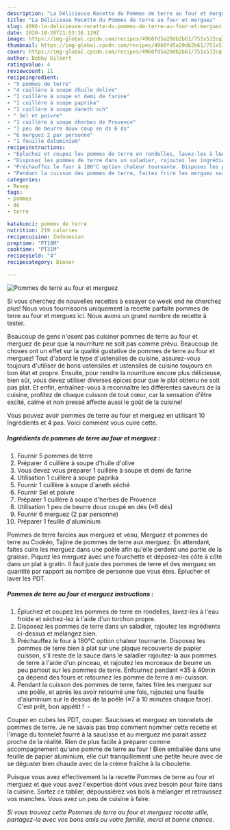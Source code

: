 ```yaml
---
description: "La Délicieuse Recette du Pommes de terre au four et merguez"
title: "La Délicieuse Recette du Pommes de terre au four et merguez"
slug: 4096-la-delicieuse-recette-du-pommes-de-terre-au-four-et-merguez
date: 2020-10-26T21:53:36.129Z
image: https://img-global.cpcdn.com/recipes/4960fd5a20db2b61/751x532cq70/pommes-de-terre-au-four-et-merguez-photo-principale-de-la-recette.jpg
thumbnail: https://img-global.cpcdn.com/recipes/4960fd5a20db2b61/751x532cq70/pommes-de-terre-au-four-et-merguez-photo-principale-de-la-recette.jpg
cover: https://img-global.cpcdn.com/recipes/4960fd5a20db2b61/751x532cq70/pommes-de-terre-au-four-et-merguez-photo-principale-de-la-recette.jpg
author: Bobby Gilbert
ratingvalue: 4
reviewcount: 11
recipeingredient:
- "5 pommes de terre"
- "4 cuillère à soupe dhuile dolive"
- "1 cuillère à soupe et demi de farine"
- "1 cuillère à soupe paprika"
- "1 cuillère à soupe daneth sch"
- " Sel et poivre"
- "1 cuillère à soupe dherbes de Provence"
- "1 peu de beurre doux coup en ds 6 ds"
- "6 merguez 2 par personne"
- "1 feuille daluminium"
recipeinstructions:
- "Épluchez et coupez les pommes de terre en rondelles, lavez-les à l&#39;eau froide et séchez-lez à l&#39;aide d&#39;un torchon propre. ⁣"
- "Disposez les pommes de terre dans un saladier, rajoutez les ingrédients ci-dessus et mélangez bien. ⁣"
- "Préchauffez le four à 180°C option chaleur tournante. Disposez les pommes de terre bien à plat sur une plaque recouverte de papier cuisson, s&#39;il reste de la sauce dans le saladier rajoutez-la aux pommes de terre à l&#39;aide d&#39;un pinceau, et rajoutez les morceaux de beurre un peu partout sur les pommes de terre. Enfournez pendant ≈35 à 40min ça dépend des fours et retournez les pomme de terre à mi-cuisson."
- "Pendant la cuisson des pommes de terre, faites frire les merguez sur une poêle, et après les avoir retourné une fois, rajoutez une feuille d&#39;aluminium sur le dessus de la poêle (≈7 à 10 minutes chaque face). C&#39;est prêt, bon appétit ! ⁣ ⁣"
categories:
- Resep
tags:
- pommes
- de
- terre

katakunci: pommes de terre 
nutrition: 219 calories
recipecuisine: Indonesian
preptime: "PT18M"
cooktime: "PT31M"
recipeyield: "4"
recipecategory: Dinner

---
```



![Pommes de terre au four et merguez](https://img-global.cpcdn.com/recipes/4960fd5a20db2b61/751x532cq70/pommes-de-terre-au-four-et-merguez-photo-principale-de-la-recette.jpg)

Si vous cherchez de nouvelles recettes à essayer ce week end ne cherchez plus! Nous vous fournissons uniquement la recette parfaite pommes de terre au four et merguez ici. Nous avons un grand nombre de recette à tester.

Beaucoup de gens n'osent pas cuisiner pommes de terre au four et merguez de peur que la nourriture ne soit pas comme prévu. Beaucoup de choses ont un effet sur la qualité gustative de pommes de terre au four et merguez! Tout d'abord le type d'ustensiles de cuisine, assurez-vous toujours d'utiliser de bons ustensiles et ustensiles de cuisine toujours en bon état et propre. Ensuite, pour rendre la nourriture encore plus délicieuse, bien sûr, vous devez utiliser diverses épices pour que le plat obtenu ne soit pas plat. Et enfin, entraînez-vous à reconnaître les différentes saveurs de la cuisine, profitez de chaque cuisson de tout cœur, car la sensation d'être excité, calme et non pressé affecte aussi le goût de la cuisine!

<!--inarticleads1-->

Vous pouvez avoir pommes de terre au four et merguez en utilisant 10 Ingrédients et 4 pas. Voici comment vous cuire cette.

##### Ingrédients de pommes de terre au four et merguez :

1. Fournir 5 pommes de terre
1. Préparer 4 cuillère à soupe d&#39;huile d&#39;olive
1. Vous devez vous préparer 1 cuillère à soupe et demi de farine
1. Utilisation 1 cuillère à soupe paprika
1. Fournir 1 cuillère à soupe d&#39;aneth séché
1. Fournir  Sel et poivre
1. Préparer 1 cuillère à soupe d&#39;herbes de Provence
1. Utilisation 1 peu de beurre doux coupé en dés (≈6 dés)
1. Fournir 6 merguez (2 par personne)
1. Préparer 1 feuille d&#39;aluminium


Pommes de terre farcies aux merguez et veau, Merguez et pommes de terre au Cookéo, Tajine de pommes de terre aux merguez. En attendant, faites cuire les merguez dans une poêle afin qu&#39;elle perdent une partie de la graisse. Piquez les merguez avec une fourchette et déposez-les côte à côte dans un plat à gratin. Il faut juste des pommes de terre et des merguez en quantité par rapport au nombre de personne que vous êtes. Éplucher et laver les PDT. 

<!--inarticleads2-->

##### Pommes de terre au four et merguez instructions :

1. Épluchez et coupez les pommes de terre en rondelles, lavez-les à l&#39;eau froide et séchez-lez à l&#39;aide d&#39;un torchon propre. ⁣
1. Disposez les pommes de terre dans un saladier, rajoutez les ingrédients ci-dessus et mélangez bien. ⁣
1. Préchauffez le four à 180°C option chaleur tournante. Disposez les pommes de terre bien à plat sur une plaque recouverte de papier cuisson, s&#39;il reste de la sauce dans le saladier rajoutez-la aux pommes de terre à l&#39;aide d&#39;un pinceau, et rajoutez les morceaux de beurre un peu partout sur les pommes de terre. Enfournez pendant ≈35 à 40min ça dépend des fours et retournez les pomme de terre à mi-cuisson.
1. Pendant la cuisson des pommes de terre, faites frire les merguez sur une poêle, et après les avoir retourné une fois, rajoutez une feuille d&#39;aluminium sur le dessus de la poêle (≈7 à 10 minutes chaque face). C&#39;est prêt, bon appétit ! ⁣ - ⁣


Couper en cubes les PDT, couper. Saucisses et merguez en tonnelets de pommes de terre. Je ne savais pas trop comment nommer cette recette et l&#39;image du tonnelet fourré à la saucisse et au merguez me parait assez proche de la réalité. Rien de plus facile à préparer comme accompagnement qu&#39;une pomme de terre au four ! Bien emballée dans une feuille de papier aluminium, elle cuit tranquillement une petite heure avec de se déguster bien chaude avec de la crème fraîche à la ciboulette. 

<!--inarticleads1-->

<p>
Puisque vous avez effectivement lu la recette Pommes de terre au four et merguez et que vous avez l'expertise dont vous avez besoin pour faire dans la cuisine. Sortez ce tablier, dépoussiérez vos bols à mélanger et retroussez vos manches. Vous avez un peu de cuisine à faire.
</p>

<p>
<i>Si vous trouvez cette Pommes de terre au four et merguez recette utile, partagez-la avec vos bons amis ou votre famille, merci et bonne chance.</i>
</p>
